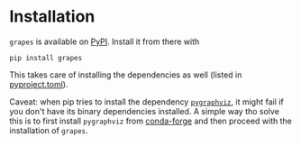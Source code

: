 # Installation

`grapes` is available on [PyPI](https://pypi.org/project/grapes/).
Install it from there with

```console
pip install grapes
```

This takes care of installing the dependencies as well (listed in [pyproject.toml](pyproject.toml)).

Caveat: when pip tries to install the dependency [`pygraphviz`](https://github.com/pygraphviz/pygraphviz), it might fail if you don't have its binary dependencies installed.
A simple way tho solve this is to first install `pygraphviz` from [conda-forge](https://conda-forge.org/) and then proceed with the installation of `grapes`.
